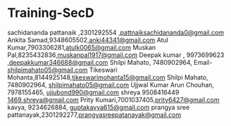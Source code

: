# Training-SecD

sachidananda pattanaik ,2301292554 ,pattnaiksachidananda0@gmail.com
Ankita Samad,9348605502,anki44341@gmail.com
Atul Kumar,7903306281,atulk0065@gmail.com
Muskan Pal,8235432836,muskanpal1917@gmail.com
Deepak kumar , 9973699623 ,deepakkumar346688@gmail.com
Shilpi Mahato,  7480902964, Email- shilpimahato05@gmail.com
Tikeswari Mohanta,8144925148,tikeswarimohanta15@gmail.com
Shilpi Mahato,  7480902964, shilpimahato05@gmail.com
Ujjwal Kumar Arun Chouhan, 7978155465, ujjubond990@gmail.com
shreya 9508416449 1469.shreya@gmail.com
Prity Kumari,7001037405,prity6427@gmail.com
kavya, 9234626884, guptakavya615@gmail.com
prangya sree pattanayak,2301292277,prangyasreepatanayak@gmail.com